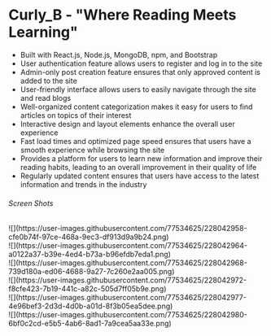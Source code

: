 # Curly_B - "Where Reading Meets Learning"
<ul>
  <li>Built with React.js, Node.js, MongoDB, npm, and Bootstrap</li>
  <li>User authentication feature allows users to register and log in to the site</li>
  <li>Admin-only post creation feature ensures that only approved content is added to the site</li>
  <li>User-friendly interface allows users to easily navigate through the site and read blogs</li>
  <li>Well-organized content categorization makes it easy for users to find articles on topics of their interest</li>
  <li>Interactive design and layout elements enhance the overall user experience</li>
  <li>Fast load times and optimized page speed ensures that users have a smooth experience while browsing the site</li>
  <li>Provides a platform for users to learn new information and improve their reading habits, leading to an overall improvement in their quality of life</li>
  <li>Regularly updated content ensures that users have access to the latest information and trends in the industry</li>
</ul>

<h6> Screen Shots</h6>
![](https://user-images.githubusercontent.com/77534625/228042958-cfe0b74f-97ce-468a-9ec3-df913d9a9b24.png)<br/>
![](https://user-images.githubusercontent.com/77534625/228042964-a0122a37-b39e-4ed4-b73a-b96efdb7eda1.png)<br/>
![](https://user-images.githubusercontent.com/77534625/228042968-739d180a-ed06-4688-9a27-7c260e2aa005.png)<br/>
![](https://user-images.githubusercontent.com/77534625/228042972-f8cfe423-7b19-441c-a82c-505d7ff05b9e.png)<br/>
![](https://user-images.githubusercontent.com/77534625/228042977-4e96bef3-2d3d-4d0b-a01d-8f3b05ea5dee.png)<br/>
![](https://user-images.githubusercontent.com/77534625/228042980-6bf0c2cd-e5b5-4ab6-8ad1-7a9cea5aa33e.png)<br/>
